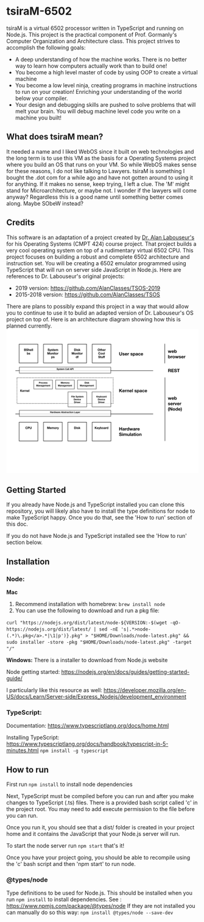 # tsiraM-6502
tsiraM is a virtual 6502 processor written in TypeScript and running on Node.js.  This project is the practical component of Prof. Gormanly's Computer Organization and Architecture class.  This project strives to accomplish the following goals:
- A deep understanding of how the machine works. There is no better way to learn how computers actually work than to build one!
- You become a high level master of code by using OOP to create a virtual machine
- You become a low level ninja, creating programs in machine instructions to run on your creation! Enriching your understanding of the world below your compiler.
- Your design and debugging skills are pushed to solve problems that will melt your brain.  You will debug machine level code you write on a machine you built!

## What does tsiraM mean?
It needed a name and I liked WebOS since it built on web technologies and the long term is to use this VM as the basis for a Operating Systems project where you build an OS that runs on your VM.  So while WebOS makes sense for these reasons, I do not like talking to Lawyers.  tsiraM is something I bought the .dot com for a while ago and have not gotten around to using it for anything. If it makes no sense, keep trying, I left a clue.  The 'M' might stand for Microarchitecture, or maybe not.  I wonder if the lawyers will come anyway?  Regardless this is a good name until something better comes along.  Maybe SObeW instead?

## Credits
This software is an adaptation of a project created by [Dr. Alan Labouseur's](http://labouseur.com/courses/os/) for his Operating Systems (CMPT 424) course project.  That project builds a very cool operating system on top of a rudimentary virtual 6502 CPU.  This project focuses on building a robust and complete 6502 architecture and instruction set.  You will be creating a 6502 emulator programmed using TypeScript that will run on server side JavaScript in Node.js.  Here are references to Dr. Labouseur's original projects:
- 2019 version: https://github.com/AlanClasses/TSOS-2019
- 2015-2018 version: https://github.com/AlanClasses/TSOS

There are plans to possibly expand this project in a way that would allow you to continue to use it to bulid an adapted version of Dr. Labouseur's OS project on top of.  Here is an architecture diagram showing how this is planned currently.
![tsiram-6502](./resources/images/architecture/projectArchitecture-v1.jpeg)

## Getting Started

If you already have Node.js and TypeScript installed you can clone this repository, you will likely also have to install the type definitions for node to make TypeScript happy.  Once you do that, see the 'How to run' section of this doc.

If you do not have Node.js and TypeScript installed see the 'How to run' section below.

## Installation
### Node:
**Mac**
1. Recommend installation with homebrew: `brew install node`
2. You can use the following to download and run a pkg file:

`curl "https://nodejs.org/dist/latest/node-${VERSION:-$(wget -qO- https://nodejs.org/dist/latest/ | sed -nE 's|.*>node-(.*)\.pkg</a>.*|\1|p')}.pkg" > "$HOME/Downloads/node-latest.pkg" && sudo installer -store -pkg "$HOME/Downloads/node-latest.pkg" -target "/"`

**Windows:** There is a installer to download from Node.js website

Node getting started: https://nodejs.org/en/docs/guides/getting-started-guide/

I particularly like this resource as well: https://developer.mozilla.org/en-US/docs/Learn/Server-side/Express_Nodejs/development_environment

### TypeScript:
Documentation: https://www.typescriptlang.org/docs/home.html

Installing TypeScript: https://www.typescriptlang.org/docs/handbook/typescript-in-5-minutes.html
`npm install -g typescript`

## How to run
First run `npm install` to install node dependencies

Next, TypeScript must be compiled before you can run and after you make changes to TypeScript (.ts) files.  There is a provided bash script called 'c' in the project root.  You may need to add execute permission to the file before you can run.  

Once you run it, you should see that a dist/ folder is created in your project home and it contains the JavaScript that your Node.js server will run.

To start the node server run `npm start` that's it!

Once you have your project going, you should be able to recompile using the 'c' bash script and then 'npm start' to run node.

### @types/node
Type definitions to be used for Node.js. This should be installed when you run `npm install` to install dependencies. 
See : https://www.npmjs.com/package/@types/node
If they are not installed you can manually do so this way:
`npm install @types/node --save-dev`
